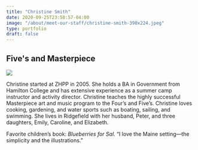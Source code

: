 ```yaml
---
title: "Christine Smith"
date: 2020-09-25T23:58:57-04:00
image: "/about/meet-our-staff/christine-smith-390x224.jpeg"
type: portfolio
draft: false
---
```


## Five's and Masterpiece

![](/about/meet-our-staff/christine-smith-150x150.jpeg)

Christine started at ZHPP in 2005. She holds a BA in Government from Hamilton College and has extensive experience as a summer camp instructor and activity director. Christine teaches the highly successful Masterpiece art and music program to the Four’s and Five’s. Christine loves cooking, gardening, and water sports such as boating, sailing, and swimming. She lives in Ridgefield with her husband, Peter, and three daughters, Emily, Caroline, and Elizabeth.

Favorite children’s book: *Blueberries for Sal*. “I love the Maine setting—the simplicity and the illustrations.”

